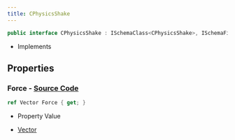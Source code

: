 ```yaml
---
title: CPhysicsShake
---
```


```csharp
public interface CPhysicsShake : ISchemaClass<CPhysicsShake>, ISchemaField, ISchemaClass, INativeHandle
```

- Implements

## Properties

### **Force** - [Source Code](https://github.com/swiftly-solution/swiftlys2/blob/main/managed/src/SwiftlyS2.Generated/Schemas/Interfaces/CPhysicsShake.cs#L16)

```csharp
ref Vector Force { get; }
```

- Property Value

- [Vector](/docs/api/shared/natives/vector)

